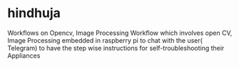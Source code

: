 # hindhuja
Workflows on Opencv, Image Processing
Workflow which involves open CV, Image Processing embedded in raspberry pi to chat with the user( Telegram) to have the step wise instructions for self-troubleshooting their Appliances
